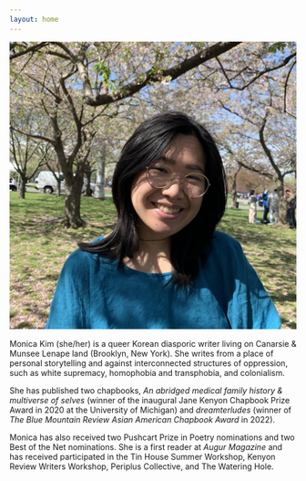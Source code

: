 ```yaml
---
layout: home
---
```

![](/media/IMG_3408.jpg)

Monica Kim (she/her) is a queer Korean diasporic writer living on Canarsie & Munsee Lenape land (Brooklyn, New York). She writes from a place of personal storytelling and against interconnected structures of oppression, such as white supremacy, homophobia and transphobia, and colonialism.

She has published two chapbooks, _An abridged medical family history & multiverse of selves_ (winner of the inaugural Jane Kenyon Chapbook Prize Award in 2020 at the University of Michigan) and _dreamterludes_ (winner of _The Blue Mountain Review Asian American Chapbook Award_ in 2022).

Monica has also received two Pushcart Prize in Poetry nominations and two Best of the Net nominations. She is a first reader at _Augur Magazine_ and has received participated in the Tin House Summer Workshop, Kenyon Review Writers Workshop, Periplus Collective, and The Watering Hole.